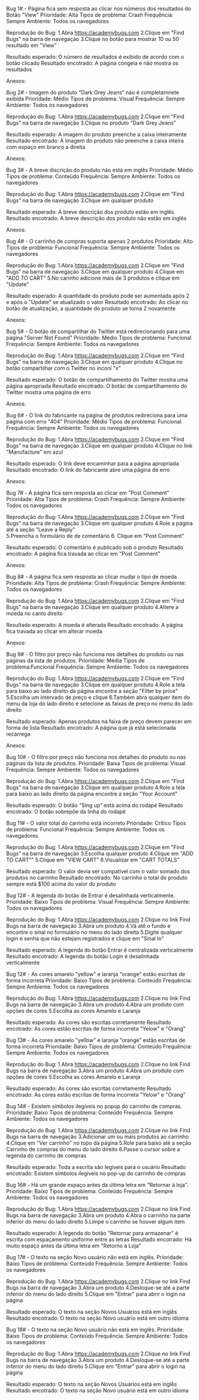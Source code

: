 
Bug 1# - Página fica sem resposta ao clicar nos números dos resultados do Botão "View"
Prioridade: Alta
Tipos de problema: Crash
Frequência: Sempre
Ambiente: Todos os navegadores

Reprodução do Bug:
 1.Abra  https://academybugs.com
 2.Clique em "Find Bugs" na barra de navegação
 3.Clique no botão para mostrar 10 ou 50 resultado em "View" 
    

Resultado esperado: O número de resultados é exibido de acordo com o botão clicado
Resultado encotrado: A página congela e  não mostra os resultados 

Anexos:


Bug 2# - Imagem do produto "Dark Grey Jeans" não é completamnete exibida
Prioridade: Médio
Tipos de problema: Visual
Frequência: Sempre
Ambiente: Todos os navegadores

Reprodução do Bug:
 1.Abra  https://academybugs.com
 2.Clique em "Find Bugs" na barra de navegação
 3.Clique no produto "Dark Grey Jeans"
    

Resultado esperado: A imagem do produto preenche a caixa inteiramente
Resultado encotrado: A imagem do produto não preenche a caixa inteira com espaço em branco a direita

Anexos:



Bug 3# - A breve discrição do produto não está em inglês
Prioridade: Médio
Tipos de problema: Conteúdo 
Frequência: Sempre
Ambiente: Todos os navegadores

Reprodução do Bug:
 1.Abra  https://academybugs.com
 2.Clique em "Find Bugs" na barra de navegação
 3.Clique em qualquer produto
    

Resultado esperado: A breve descrição dos produto estão em inglês
Resultado encotrado: A breve descrição dos produto não estão em inglês

Anexos:

Bug 4# - O carrinho de compras suporta apenas 2 produtos 
Prioridade: Alto
Tipos de problema: Funcional
Frequência: Sempre
Ambiente: Todos os navegadores

Reprodução do Bug:
 1.Abra  https://academybugs.com
 2.Clique em "Find Bugs" na barra de navegação
 3.Clique em qualquer produto
 4.Clique em "ADD TO CART"
 5.No carinho adicione mais de 3 produtos e clique em "Update"
    

Resultado esperado: A quantidade do produto pode ser aumentada após 2 e após o "Update" se atualizado o valor 
Resultado encotrado: Ao clicar no botão de atualização, a quantidade do produto se torna 2 novamente

Anexos:

Bug 5# - O botão de compartilhar do Twitter está redirecionando para uma página "Server Not Found"
Prioridade: Médio
Tipos de problema: Funcional
Frequência: Sempre
Ambiente: Todos os navegadores

Reprodução do Bug:
 1.Abra  https://academybugs.com
 2.Clique em "Find Bugs" na barra de navegação
 3.Clique em qualquer produto
 4.Clique no botão compartilhar com o Twitter no inconi "x"     

Resultado esperado: O botão de compartilhamento do Twitter mostra uma página apropriada
Resultado encotrado: O botão de compartilhamento do Twitter mostra uma página de erro

Anexos:

Bug 6# - O link do fabricante na página de produtos redireciona para uma página com erro "404"
Prioridade: Médio
Tipos de problema: Funcional
Frequência: Sempre
Ambiente: Todos os navegadores

Reprodução do Bug:
 1.Abra  https://academybugs.com
 2.Clique em "Find Bugs" na barra de navegação
 3.Clique em qualquer produto
 4.Clique no link "Manufacture" em azul     

Resultado esperado: O link deve encaminhar para a página apropriada 
Resultado encotrado: O link do fabricante abre uma página de erro

Anexos:

Bug 7# - A página fica sem resposta ao clicar em "Post Comment"
Prioridade: Alta
Tipos de problema: Crash
Frequência: Sempre
Ambiente: Todos os navegadores

Reprodução do Bug:
 1.Abra  https://academybugs.com
 2.Clique em "Find Bugs" na barra de navegação
 3.Clique em qualquer produto
 4.Role a página até a seção "Leave a Reply"  
 5.Preencha o formulário de de comentário
 6. Clique em "Post Comment"

Resultado esperado: O comentário é publicado sob o produto 
Resultado encotrado: A página fica travada ao clicar em "Post Comment"

Anexos:

Bug 8# - A página fica sem resposta ao clicar mudar o tipo de moeda
Prioridade: Alta
Tipos de problema: Crash
Frequência: Sempre
Ambiente: Todos os navegadores

Reprodução do Bug:
 1.Abra  https://academybugs.com
 2.Clique em "Find Bugs" na barra de navegação
 3.Clique em qualquer produto
 4.Altere a moeda no canto direito

Resultado esperado: A moeda é alterada
Resultado encotrado: A página fica travada ao clicar em alterar moeda

Anexos:

Bug 9# - O filtro por preço não funciona nos detalhes do produto ou nas páginas da lista de produtos.
Prioridade: Média
Tipos de problema:Funcional
Frequência: Sempre
Ambiente: Todos os navegadores

Reprodução do Bug:
 1.Abra  https://academybugs.com
 2.Clique em "Find Bugs" na barra de navegação
 3.Clique em qualquer produto
 4.Role a tela para baixo ao lado direito da página encontre a seção "Filter by price"
 5.Escolha um intervado de preço e clique
 6.Também abra qualquer item do menu da loja do lado direito e selecione as faixas de preço no menu do lado direito

Resultado esperado: Apenas produtos na faixa de preço devem parecer em forma de lista
Resultado encotrado: A página que já está selecionada recarrega

Anexos:

Bug 10# - O filtro por preço não funciona nos detalhes do produto ou nas páginas da lista de produtos.
Prioridade: Baixa
Tipos de problema: Visual
Frequência: Sempre
Ambiente: Todos os navegadores

Reprodução do Bug:
 1.Abra https://academybugs.com
 2.Clique em "Find Bugs" na barra de navegação
 3.Clique em qualquer produto
 4.Role a tela para baixo ao lado direito da página encontre a seção "Your Account"


Resultado esperado: O botão "Sing up" está acima do rodapé
Resultado encotrado: O botão sobrepõe da linha do rodapé 

Bug 11# - O valor total do carrinho está incorreto 
Prioridade: Crítico
Tipos de problema: Funcional
Frequência: Sempre
Ambiente: Todos os navegadores

Reprodução do Bug:
 1.Abra https://academybugs.com
 2.Clique em "Find Bugs" na barra de navegação
 3.Escolha qualquer produto
 4.Clique em "ADD TO CART""
 5.Clique em "VIEW CART"
 6.Visualizar em "CART TOTALS" 


Resultado esperado: O valor devia ser compatível com o valor somado dos produtos no carrinho 
Resultado encotrado: No carrinho o total do produto sempre está $100 acima do valor do produto

Bug 12# - A legenda do botão de Entrar é desalinhada verticalmente.
Prioridade: Baixo
Tipos de problema: Visual
Frequência: Sempre
Ambiente: Todos os navegadores

Reprodução do Bug:
1.Abra https://academybugs.com
2.Clique no link Find Bugs na barra de navegação
3.Abra um produto
4.Vá até o fundo e encontre o sinal no formulário no menu do lado direito
5.Digite qualquer login e senha que não estejam registrados e clique em "Sinal In"

Resultado esperado: A legenda do botão Entrar é centralizada verticalmente
Resultado encotrado: A legenda do botão Login é desalinhada verticalmente


Bug 12# - As cores amarelo "yellow" e laranja "orange" estão escritas de forma incorreta
Prioridade: Baixo
Tipos de problema: Conteúdo
Frequência: Sempre
Ambiente: Todos os navegadores

Reprodução do Bug:
1.Abra https://academybugs.com
2.Clique no link Find Bugs na barra de navegação
3.Abra um produto
4.Abra um produto com opções de cores
5.Escolha as cores Amarelo e Laranja

Resultado esperado: As cores são escritas corretamente 
Resultado encotrado: As cores estão escritas de forma incorreta "Yelow" e "Orang"



Bug 13# - As cores amarelo "yellow" e laranja "orange" estão escritas de forma incorreta
Prioridade: Baixo
Tipos de problema: Conteúdo
Frequência: Sempre
Ambiente: Todos os navegadores

Reprodução do Bug:
1.Abra https://academybugs.com
2.Clique no link Find Bugs na barra de navegação
3.Abra um produto
4.Abra um produto com opções de cores
5.Escolha as cores Amarelo e Laranja

Resultado esperado: As cores são escritas corretamente 
Resultado encotrado: As cores estão escritas de forma incorreta "Yelow" e "Orang"

Bug 14# - Existem símbolos ilegíveis no popup do carrinho de compras.
Prioridade: Baixo
Tipos de problema: Conteúdo
Frequência: Sempre
Ambiente: Todos os navegadores

Reprodução do Bug:
1.Abra https://academybugs.com
2.Clique no link Find Bugs na barra de navegação
3.Adicionar um ou mais produtos ao carrinho
4.Clique em "Ver carrinho" no topo da página
5.Role para baixo até a seção Carrinho de compras do menu do lado direito
6.Passe o cursor sobre a legenda do carrinho de compras

Resultado esperado: Toda a escrita são legíveis para o usuário 
Resultado encotrado: Existem símbolos ilegíveis no pop-up do carrinho de compras

Bug 16# - Há um grande espaço antes da última letra em "Retornar à loja".
Prioridade: Baixo
Tipos de problema: Conteúdo
Frequência: Sempre
Ambiente: Todos os navegadores

Reprodução do Bug:
1.Abra https://academybugs.com
2.Clique no link Find Bugs na barra de navegação
3.Abra um produto 
4.Abra o carrinho na parte inferior do menu do lado direito
5.Limpe o carrinho se houver algum item

Resultado esperado: A legenda do botão "Retornar para armazenar" é escrita com espaçamento uniforme entre as letras 
Resultado encotrado: Há muito espaço antes da última letra em "Retorno à Loja"

Bug 17# - O texto na seção Novo usuário não está em inglês.
Prioridade: Baixo
Tipos de problema: Conteúdo
Frequência: Sempre
Ambiente: Todos os navegadores

Reprodução do Bug:
1.Abra https://academybugs.com
2.Clique no link Find Bugs na barra de navegação
3.Abra um produto 
4.Desloque-se até a parte inferior do menu do lado direito
5.Clique em "Entrar" para abrir o login na página

Resultado esperado: O texto na seção Novos Usuários está em inglês
Resultado encotrado: O texto na seção Novo usuário está em outro idioma

Bug 18# - O texto na seção Novo usuário não está em inglês.
Prioridade: Baixo
Tipos de problema: Conteúdo
Frequência: Sempre
Ambiente: Todos os navegadores

Reprodução do Bug:
1.Abra https://academybugs.com
2.Clique no link Find Bugs na barra de navegação
3.Abra um produto 
4.Desloque-se até a parte inferior do menu do lado direito
5.Clique em "Entrar" para abrir o login na página

Resultado esperado: O texto na seção Novos Usuários está em inglês
Resultado encotrado: O texto na seção Novo usuário está em outro idioma